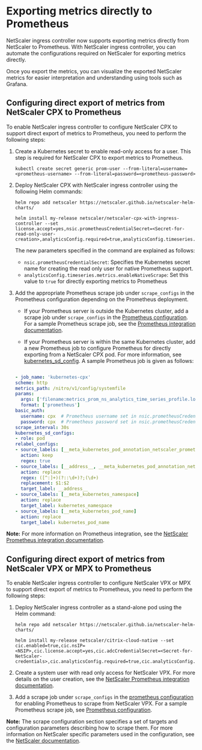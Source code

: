 # Exporting metrics directly to Prometheus

NetScaler ingress controller now supports exporting metrics directly from NetScaler to Prometheus. 
With NetScaler ingress controller, you can automate the configurations required on NetScaler for exporting metrics directly.

Once you export the metrics, you can visualize the exported NetScaler metrics for easier interpretation and understanding using tools such as Grafana.

## Configuring direct export of metrics from NetScaler CPX to Prometheus

To enable NetScaler ingress controller to configure NetScaler CPX to support direct export of metrics to Prometheus, you need to perform the following steps:

1.  Create a Kubernetes secret to enable read-only access for a user. This step is required for NetScaler CPX to export metrics to Prometheus.

        kubectl create secret generic prom-user --from-literal=username=<prometheus-username> --from-literal=password=<prometheus-password>

2.  Deploy NetScaler CPX with NetScaler ingress controller using the following Helm commands:

        helm repo add netscaler https://netscaler.github.io/netscaler-helm-charts/

        helm install my-release netscaler/netscaler-cpx-with-ingress-controller --set license.accept=yes,nsic.prometheusCredentialSecret=<Secret-for-read-only-user-creation>,analyticsConfig.required=true,analyticsConfig.timeseries.metrics.enable=true,analyticsConfig.timeseries.port=5563,analyticsConfig.timeseries.metrics.mode=prometheus,analyticsConfig.timeseries.metrics.enableNativeScrape=true

    The new parameters specified in the command are explained as follows:

    -  `nsic.prometheusCredentialSecret`: Specifies the Kubernetes secret name for creating the read only user for native Prometheus support.
    -  `analyticsConfig.timeseries.metrics.enableNativeScrape`: Set this value to `true` for directly exporting metrics to Prometheus

3.  Add the appropriate Prometheus scrape job under `scrape_configs` in the Prometheus configuration depending on the Prometheus deployment.
    -  If your Prometheus server is outside the Kubernetes cluster, add a scrape job under `scrape_configs` in the [Prometheus configuration](https://prometheus.io/docs/prometheus/latest/configuration/configuration/). For a sample Prometheus scrape job, see the [Prometheus integration documentation](https://docs.netscaler.com/en-us/citrix-adc/current-release/observability/prometheus-integration#prometheus-configuration).

    -  If your Prometheus server is within the same Kubernetes cluster, add a new Prometheus job to configure Prometheus for directly exporting from a NetScaler CPX pod. For more information, see [kubernetes_sd_config](https://prometheus.io/docs/prometheus/latest/configuration/configuration/#kubernetes_sd_config). A sample Prometheus job is given as follows:

      ```yml
    
    - job_name: 'kubernetes-cpx'
      scheme: http
      metrics_path: /nitro/v1/config/systemfile
      params:
        args: ['filename:metrics_prom_ns_analytics_time_series_profile.log,filelocation:/var/nslog']
        format: ['prometheus']
      basic_auth:
        username: cpx  # Prometheus username set in nsic.prometheusCredentialSecret
        password: cpx  # Prometheus password set in nsic.prometheusCredentialSecret
      scrape_interval: 30s
      kubernetes_sd_configs:
      - role: pod
      relabel_configs:
      - source_labels: [__meta_kubernetes_pod_annotation_netscaler_prometheus_scrape]
        action: keep
        regex: true
      - source_labels: [__address__, __meta_kubernetes_pod_annotation_netscaler_prometheus_port]
        action: replace
        regex: ([^:]+)(?::\d+)?;(\d+)
        replacement: $1:$2
        target_label: __address__
      - source_labels: [__meta_kubernetes_namespace]
        action: replace
        target_label: kubernetes_namespace
      - source_labels: [__meta_kubernetes_pod_name]
        action: replace
        target_label: kubernetes_pod_name

      ```

**Note:**
For more information on Prometheus integration, see the [NetScaler Prometheus integration documentation](https://docs.netscaler.com/en-us/citrix-adc/current-release/observability/prometheus-integration).

## Configuring direct export of metrics from NetScaler VPX or MPX to Prometheus

To enable NetScaler ingress controller to configure NetScaler VPX or MPX to support direct export of metrics to Prometheus, you need to perform the following steps:

1.  Deploy NetScaler ingress controller as a stand-alone pod using the Helm command:

        helm repo add netscaler https://netscaler.github.io/netscaler-helm-charts/

        helm install my-release netscaler/citrix-cloud-native --set cic.enabled=true,cic.nsIP=<NSIP>,cic.license.accept=yes,cic.adcCredentialSecret=<Secret-for-NetScaler-credentials>,cic.analyticsConfig.required=true,cic.analyticsConfig.timeseries.metrics.enable=true,cic.analyticsConfig.timeseries.port=5563,cic.analyticsConfig.timeseries.metrics.mode=prometheus,cic.analyticsConfig.timeseries.metrics.enableNativeScrape=true

2.  Create a system user with read only access for NetScaler VPX. For more details on the user creation, see the [NetScaler Prometheus integration documentation](https://docs.netscaler.com/en-us/citrix-adc/current-release/observability/prometheus-integration#configure-read-only-prometheus-access-for-a-non-super-user).

3.  Add a scrape job under `scrape_configs` in the [prometheus configuration](https://prometheus.io/docs/prometheus/latest/configuration/configuration/) for enabling Prometheus to scrape from NetScaler VPX. For a sample Prometheus scrape job, see [Prometheus configuration](https://docs.netscaler.com/en-us/citrix-adc/current-release/observability/prometheus-integration#prometheus-configuration).

**Note:**
The scrape configuration section specifies a set of targets and configuration parameters describing how to scrape them. For more information on NetScaler specific parameters used in the configuration, see the [NetScaler documentation](https://docs.netscaler.com/en-us/citrix-adc/current-release/observability/prometheus-integration#install-and-configure-prometheus-for-metrics-export-from-netscaler).
